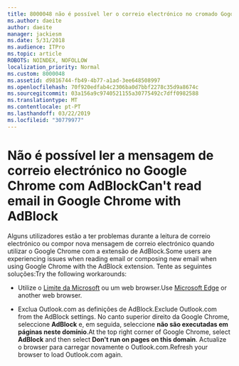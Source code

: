 ```yaml
---
title: 8000048 não é possível ler o correio electrónico no cromado Gogole com Adblock
ms.author: daeite
author: daeite
manager: jackiesm
ms.date: 5/31/2018
ms.audience: ITPro
ms.topic: article
ROBOTS: NOINDEX, NOFOLLOW
localization_priority: Normal
ms.custom: 8000048
ms.assetid: d9816744-fb49-4b77-a1ad-3ee648508997
ms.openlocfilehash: 70f920edfab4c2306ba0d7bbf2278c35d9a8674c
ms.sourcegitcommit: 03a156a9c9740521155a30775492c7dff0982588
ms.translationtype: MT
ms.contentlocale: pt-PT
ms.lasthandoff: 03/22/2019
ms.locfileid: "30779977"
---
```

# <a name="cant-read-email-in-google-chrome-with-adblock"></a><span data-ttu-id="fb0c4-102">Não é possível ler a mensagem de correio electrónico no Google Chrome com AdBlock</span><span class="sxs-lookup"><span data-stu-id="fb0c4-102">Can't read email in Google Chrome with AdBlock</span></span>

<span data-ttu-id="fb0c4-103">Alguns utilizadores estão a ter problemas durante a leitura de correio electrónico ou compor nova mensagem de correio electrónico quando utilizar o Google Chrome com a extensão de AdBlock.</span><span class="sxs-lookup"><span data-stu-id="fb0c4-103">Some users are experiencing issues when reading email or composing new email when using Google Chrome with the AdBlock extension.</span></span> <span data-ttu-id="fb0c4-104">Tente as seguintes soluções:</span><span class="sxs-lookup"><span data-stu-id="fb0c4-104">Try the following workarounds:</span></span>
  
- <span data-ttu-id="fb0c4-105">Utilize o [Limite da Microsoft](https://go.microsoft.com/fwlink/p/?linkid=2001503&amp;clcid=0x409) ou um web browser.</span><span class="sxs-lookup"><span data-stu-id="fb0c4-105">Use [Microsoft Edge](https://go.microsoft.com/fwlink/p/?linkid=2001503&amp;clcid=0x409) or another web browser.</span></span> 
    
- <span data-ttu-id="fb0c4-106">Exclua Outlook.com as definições de AdBlock.</span><span class="sxs-lookup"><span data-stu-id="fb0c4-106">Exclude Outlook.com from the AdBlock settings.</span></span> <span data-ttu-id="fb0c4-107">No canto superior direito da Google Chrome, seleccione **AdBlock** e, em seguida, seleccione **não são executadas em páginas neste domínio**.</span><span class="sxs-lookup"><span data-stu-id="fb0c4-107">At the top right corner of Google Chrome, select **AdBlock** and then select **Don't run on pages on this domain**.</span></span> <span data-ttu-id="fb0c4-108">Actualize o browser para carregar novamente o Outlook.com.</span><span class="sxs-lookup"><span data-stu-id="fb0c4-108">Refresh your browser to load Outlook.com again.</span></span> 
    

